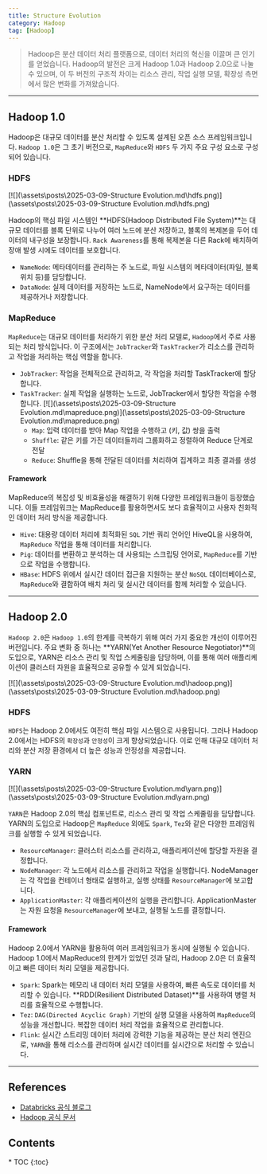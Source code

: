 ```yaml
---
title: Structure Evolution
category: Hadoop
tag: [Hadoop]
---
```


> Hadoop은 분산 데이터 처리 플랫폼으로, 데이터 처리의 혁신을 이끌며 큰 인기를 얻었습니다. Hadoop의 발전은 크게 Hadoop 1.0과 Hadoop 2.0으로 나눌 수 있으며, 이 두 버전의 구조적 차이는 리소스 관리, 작업 실행 모델, 확장성 측면에서 많은 변화를 가져왔습니다.

---

## Hadoop 1.0

Hadoop은 대규모 데이터를 분산 처리할 수 있도록 설계된 오픈 소스 프레임워크입니다. `Hadoop 1.0`은 그 초기 버전으로, `MapReduce`와 `HDFS` 두 가지 주요 구성 요소로 구성되어 있습니다.

### HDFS

[![](\assets\posts\2025-03-09-Structure Evolution.md\hdfs.png)](\assets\posts\2025-03-09-Structure Evolution.md\hdfs.png)

Hadoop의 핵심 파일 시스템인 **HDFS(Hadoop Distributed File System)**는 대규모 데이터를 블록 단위로 나누어 여러 노드에 분산 저장하고, 블록의 복제본을 두어 데이터의 내구성을 보장합니다. `Rack Awareness`를 통해 복제본을 다른 Rack에 배치하여 장애 발생 시에도 데이터를 보호합니다.

- `NameNode`: 메타데이터를 관리하는 주 노드로, 파일 시스템의 메타데이터(파일, 블록 위치 등)를 담당합니다.
- `DataNode`: 실제 데이터를 저장하는 노드로, NameNode에서 요구하는 데이터를 제공하거나 저장합니다.

### MapReduce

`MapReduce`는 대규모 데이터를 처리하기 위한 분산 처리 모델로, `Hadoop`에서 주로 사용되는 처리 방식입니다.
이 구조에서는 `JobTracker`와 `TaskTracker`가 리소스를 관리하고 작업을 처리하는 핵심 역할을 합니다.

- `JobTracker`: 작업을 전체적으로 관리하고, 각 작업을 처리할 TaskTracker에 할당합니다.
- `TaskTracker`: 실제 작업을 실행하는 노드로, JobTracker에서 할당한 작업을 수행합니다.
  [![](\assets\posts\2025-03-09-Structure Evolution.md\mapreduce.png)](\assets\posts\2025-03-09-Structure Evolution.md\mapreduce.png)
  - `Map`: 입력 데이터를 받아 Map 작업을 수행하고 (키, 값) 쌍을 출력
  - `Shuffle`: 같은 키를 가진 데이터들끼리 그룹화하고 정렬하여 Reduce 단계로 전달
  - `Reduce`: Shuffle을 통해 전달된 데이터를 처리하여 집계하고 최종 결과를 생성

#### Framework

MapReduce의 복잡성 및 비효율성을 해결하기 위해 다양한 프레임워크들이 등장했습니다. 이들 프레임워크는 MapReduce를 활용하면서도 보다 효율적이고 사용자 친화적인 데이터 처리 방식을 제공합니다.

- `Hive`: 대용량 데이터 처리에 최적화된 `SQL` 기반 쿼리 언어인 HiveQL을 사용하여, `MapReduce` 작업을 통해 데이터를 처리합니다.
- `Pig`: 데이터를 변환하고 분석하는 데 사용되는 스크립팅 언어로, `MapReduce`를 기반으로 작업을 수행합니다.
- `HBase`: HDFS 위에서 실시간 데이터 접근을 지원하는 분산 `NoSQL` 데이터베이스로, `MapReduce`와 결합하여 배치 처리 및 실시간 데이터를 함께 처리할 수 있습니다.

---

## Hadoop 2.0

`Hadoop 2.0`은 `Hadoop 1.0`의 한계를 극복하기 위해 여러 가지 중요한 개선이 이루어진 버전입니다. 주요 변화 중 하나는 **YARN(Yet Another Resource Negotiator)**의 도입으로, YARN은 리소스 관리 및 작업 스케줄링을 담당하며, 이를 통해 여러 애플리케이션이 클러스터 자원을 효율적으로 공유할 수 있게 되었습니다.

[![](\assets\posts\2025-03-09-Structure Evolution.md\hadoop.png)](\assets\posts\2025-03-09-Structure Evolution.md\hadoop.png)

### HDFS

`HDFS`는 Hadoop 2.0에서도 여전히 핵심 파일 시스템으로 사용됩니다. 그러나 Hadoop 2.0에서는 HDFS의 `확장성`과 `안정성`이 크게 향상되었습니다. 이로 인해 대규모 데이터 처리와 분산 저장 환경에서 더 높은 성능과 안정성을 제공합니다.

### YARN

[![](\assets\posts\2025-03-09-Structure Evolution.md\yarn.png)](\assets\posts\2025-03-09-Structure Evolution.md\yarn.png)

`YARN`은 Hadoop 2.0의 핵심 컴포넌트로, 리소스 관리 및 작업 스케줄링을 담당합니다. YARN의 도입으로 Hadoop은 `MapReduce` 외에도 `Spark`, `Tez`와 같은 다양한 프레임워크를 실행할 수 있게 되었습니다.

- `ResourceManager`: 클러스터 리소스를 관리하고, 애플리케이션에 할당할 자원을 결정합니다.
- `NodeManager`: 각 노드에서 리소스를 관리하고 작업을 실행합니다. NodeManager는 각 작업을 컨테이너 형태로 실행하고, 실행 상태를 `ResourceManager`에 보고합니다.
- `ApplicationMaster`: 각 애플리케이션의 실행을 관리합니다. ApplicationMaster는 자원 요청을 `ResourceManager`에 보내고, 실행될 노드를 결정합니다.

#### Framework

Hadoop 2.0에서 YARN을 활용하여 여러 프레임워크가 동시에 실행될 수 있습니다. Hadoop 1.0에서 MapReduce의 한계가 있었던 것과 달리, Hadoop 2.0은 더 효율적이고 빠른 데이터 처리 모델을 제공합니다.

- `Spark`: Spark는 메모리 내 데이터 처리 모델을 사용하여, 빠른 속도로 데이터를 처리할 수 있습니다. **RDD(Resilient Distributed Dataset)**를 사용하여 병렬 처리를 효율적으로 수행합니다.
- `Tez`: `DAG(Directed Acyclic Graph)` 기반의 실행 모델을 사용하여 `MapReduce`의 성능을 개선합니다. 복잡한 데이터 처리 작업을 효율적으로 관리합니다.
- `Flink`: 실시간 스트리밍 데이터 처리에 강력한 기능을 제공하는 분산 처리 엔진으로, `YARN`을 통해 리소스를 관리하며 실시간 데이터를 실시간으로 처리할 수 있습니다.

---

## References

- [Databricks 공식 블로그](https://www.databricks.com/blog)
- [Hadoop 공식 문서](https://hadoop.apache.org/docs)

<nav class="post-toc" markdown="1">
  <h2>Contents</h2>
* TOC
{:toc}
</nav>
